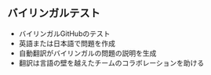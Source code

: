 ## バイリンガルテスト
- バイリンガルGitHubのテスト
- 英語または日本語で問題を作成
- 自動翻訳がバイリンガルの問題の説明を生成
- 翻訳は言語の壁を越えたチームのコラボレーションを助ける